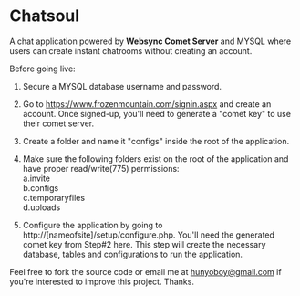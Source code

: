 Chatsoul
========

A chat application powered by <b>Websync Comet Server</b> and MYSQL where users can create instant chatrooms without creating an account. 


Before going live:

1. Secure a MYSQL database username and password.

2. Go to https://www.frozenmountain.com/signin.aspx and create an account.
   Once signed-up, you'll need to generate a "comet key" to use their comet server.

3. Create a folder and name it "configs" inside the root of the application.

4. Make sure the following folders exist on the root of the application and have proper read/write(775) permissions:<br />
   a.invite<br />
   b.configs<br />
   c.temporaryfiles<br />
   d.uploads
   
5. Configure the application by going to http://[nameofsite]/setup/configure.php. You'll need the generated comet key from Step#2 here.
   This step will create the necessary database, tables and configurations to run the application.
   


Feel free to fork the source code or email me at hunyoboy@gmail.com if you're interested to improve this project. Thanks. 
